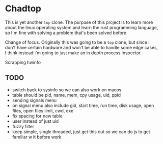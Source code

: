 # Chadtop
This is yet another `top` clone. The purpose of this project is to learn more
about the linux operating system and learn the rust programming language, so
I'm fine with solving a problem that's been solved before.

Change of focus. Originally this was going to be a `top` clone, but since I
don't have certain hardware and won't be able to handle some edge cases, I
think instead i'm going to just make an in depth process inspector.

Scrapping hwinfo

## TODO
- switch back to sysinfo so we can also work on macos
- table should be pid, name, mem, cpy usage, uid, ppid
- sending signals menu
- on signal menu also include gid, start time, run time, disk usage, open files, open files limit, cwd, exe
- fix spacing for new table
- user instead of just uid
- fuzzy filter
- keep simple, single threaded, just get this out so we can do js to get familiar w it before work
